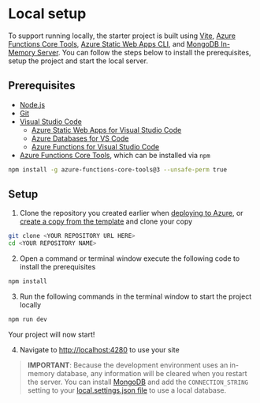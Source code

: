 # Local setup

To support running locally, the starter project is built using [Vite](https://vitejs.dev/), [Azure Functions Core Tools](https://www.npmjs.com/package/azure-functions-core-tools), [Azure Static Web Apps CLI](https://github.com/Azure/static-web-apps-cli), and [MongoDB In-Memory Server](https://github.com/nodkz/mongodb-memory-server). You can follow the steps below to install the prerequisites, setup the project and start the local server.

## Prerequisites

- [Node.js](https://nodejs.org/en/)
- [Git](https://git-scm.com/)
- [Visual Studio Code](https://code.visualstudio.com?WT.mc_id=academic-45074-chrhar)
  - [Azure Static Web Apps for Visual Studio Code](https://marketplace.visualstudio.com/items?itemName=ms-azuretools.vscode-azurestaticwebapps&WT.mc_id=academic-45074-chrhar)
  - [Azure Databases for VS Code](https://marketplace.visualstudio.com/items?itemName=ms-azuretools.vscode-cosmosdb&WT.mc_id=academic-45074-chrhar)
  - [Azure Functions for Visual Studio Code](https://marketplace.visualstudio.com/items?itemName=ms-azuretools.vscode-azurefunctions&WT.mc_id=academic-45074-chrhar)
- [Azure Functions Core Tools](https://www.npmjs.com/package/azure-functions-core-tools), which can be installed via `npm`

```bash
npm install -g azure-functions-core-tools@3 --unsafe-perm true
```

## Setup

1. Clone the repository you created earlier when [deploying to Azure](https://docs.microsoft.com/azure/static-web-apps/add-mongoose?WT.mc_id=academic-45074-chrhar), or [create a copy from the template](https://github.com/login?return_to=/staticwebdev/mongoose-starter/generate) and clone your copy

  ```bash
  git clone <YOUR REPOSITORY URL HERE>
  cd <YOUR REPOSITORY NAME>
  ```

2. Open a command or terminal window execute the following code to install the prerequisites

  ```bash
  npm install
  ```

3. Run the following commands in the terminal window to start the project locally

  ```bash
  npm run dev
  ```

  Your project will now start!

4. Navigate to [http://localhost:4280](http://localhost:4280) to use your site

> **IMPORTANT**: Because the development environment uses an in-memory database, any information will be cleared when you restart the server. You can install [MongoDB](https://www.mongodb.com/try/download/community) and add the `CONNECTION_STRING` setting to your [local.settings.json file](https://docs.microsoft.com/en-us/azure/azure-functions/functions-run-local?tabs=v3%2Cwindows%2Cnode%2Cportal%2Cbash%2Ckeda&WT.mc_id=academic-45074-chrhar#local-settings) to use a local database.

